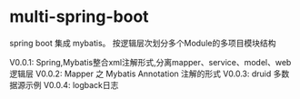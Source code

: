 # multi-spring-boot
spring boot 集成 mybatis。 按逻辑层次划分多个Module的多项目模块结构

V0.0.1: Spring,Mybatis整合xml注解形式,分离mapper、service、model、web逻辑层
V0.0.2: Mapper 之 Mybatis Annotation 注解的形式
V0.0.3: druid 多数据源示例
V0.0.4: logback日志